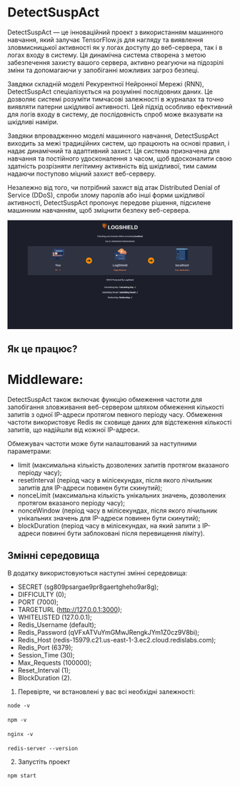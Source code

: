 # DetectSuspAct

DetectSuspAct — це інноваційний проект з використанням машинного навчання, який залучає TensorFlow.js для нагляду та виявлення зловмисницької активності як у логах доступу до веб-сервера, так і в логах входу в систему. Ця динамічна система створена з метою забезпечення захисту вашого сервера, активно реагуючи на підозрілі зміни та допомагаючи у запобіганні можливих загроз безпеці.

Завдяки складній моделі Рекурентної Нейронної Мережі (RNN), DetectSuspAct спеціалізується на розумінні послідовних даних. Це дозволяє системі розуміти тимчасові залежності в журналах та точно виявляти патерни шкідливої активності. Цей підхід особливо ефективний для логів входу в систему, де послідовність спроб може вказувати на шкідливі наміри.

Завдяки впровадженню моделі машинного навчання, DetectSuspAct виходить за межі традиційних систем, що працюють на основі правил, і надає динамічний та адаптивний захист. Ця система призначена для навчання та постійного удосконалення з часом, щоб вдосконалити свою здатність розрізняти легітимну активність від шкідливої, тим самим надаючи поступово міцний захист веб-серверу.

Незалежно від того, чи потрібний захист від атак Distributed Denial of Service (DDoS), спроби злому паролів або інші форми шкідливої активності, DetectSuspAct пропонує передове рішення, підсилене машинним навчанням, щоб зміцнити безпеку  веб-сервера.

<p align="center">
    <img src="./display.png">
</p>

## Як це працює?

# Middleware:

DetectSuspAct також включає функцію обмеження частоти для запобігання зловживання веб-сервером шляхом обмеження кількості запитів з одної IP-адреси протягом певного періоду часу. Обмеження частоти використовує Redis як сховище даних для відстеження кількості запитів, що надійшли від кожної IP-адреси.

Обмежувач частоти може бути налаштований за наступними параметрами:
- limit (максимальна кількість дозволених запитів протягом вказаного періоду часу);
- resetInterval (період часу в мілісекундах, після якого лічильник запитів для IP-адреси повинен бути скинутий);
- nonceLimit (максимальна кількість унікальних значень, дозволених протягом вказаного періоду часу);
- nonceWindow (період часу в мілісекундах, після якого лічильник унікальних значень для IP-адреси повинен бути скинутий);
- blockDuration (період часу в мілісекундах, на який запити з IP-адреси повинні бути заблоковані після перевищення ліміту).

## Змінні середовища

В додатку використовуються наступні змінні середовища:
- SECRET (sg809psargae9pr8gaertgheho9ar8g);
- DIFFICULTY (0);
- PORT (7000);
- TARGETURL (http://127.0.0.1:3000);
- WHITELISTED (127.0.0.1);
- Redis_Username (default);
- Redis_Password (qVFxATVuYmGMwJRengkJYm1Z0cz9V8bi);
- Redis_Host (redis-15979.c21.us-east-1-3.ec2.cloud.redislabs.com);
- Redis_Port (6379);
- Session_Time (30);
- Max_Requests (100000);
- Reset_Interval (1);
- BlockDuration (2).

1. Перевірте, чи встановлені у вас всі необхідні залежності:

```
node -v

npm -v

nginx -v

redis-server --version
```
2. Запустіть проект
```
npm start
```
